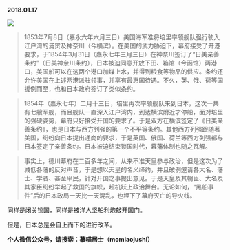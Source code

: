 
          
            
**2018.01.17**



![](//upload-images.jianshu.io/upload_images/51001-3f9ec56c02cfdf2f.png)



>1853年7月8日（嘉永六年六月三日）美国海军准将培里率领舰队强行驶入江户湾的浦贺及神奈川（今横滨）。在美国的武力胁迫下，幕府接受了开港要求，于1854年3月31日（嘉永七年三月三日）在神奈川签订了“日美亲善条约”（日美神奈川条约），日本被迫同意开放下田、箱馆（今函馆）两港口，美国船可以在这两个港口加煤上水，并得到粮食等物品的供应。条约还允许美国在上述两港派驻领事，并享有最惠国待遇。不久，英、俄、荷等国援例而至，也和日本政府签订了类似条约。


>1854年（嘉永七年）二月十三日，培里再次率领舰队来到日本，这次一共有七艘军舰，而且舰队一直深入江户湾内，到达横滨附近才停船，面对培里的强硬姿势，幕府只好接受开国的要求了。于是双方在横滨签定了《日美亲善条约》，也是日本与西方列强的第一个不平等条约。其他西方列强跟随著美国，纷纷向日本提出通商的要求，于是英国、俄国、荷兰等西方列强都与日本签定了亲善条约。日本被迫结束锁国时代，幕藩体制也随之瓦解。


>事实上，德川幕府在二百多年之间，从来不准天皇参与政治，但是这次为了减低各藩的反对声音，于是想以天皇的名义缔约，并且破例邀请各大名、藩士、学者、甚至平民，针对开国之事提出意见。于是天皇及其朝臣、大名及其家臣纷纷举起了救国的旗帜，趁机跃上政治舞台。无论如何，“黑船事件”后的日本政局一天比一天混乱，也埋下了幕府灭亡的导火线。



同样是闭关锁国，同样是被洋人坚船利炮敲开国门。

但是，日本总是会自上而下的进行改革。


**个人微信公众号，请搜索：摹喵居士（momiaojushi）**

          
        